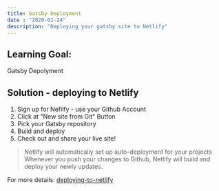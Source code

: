```yaml
--- 
title: Gatsby Deployment
date : "2020-01-24"
description: "Deploying your gatsby site to Netlify"
--- 
```

## Learning Goal:
Gatsby Depolyment 

## Solution - deploying to Netlify
1. Sign up for Nefilfy - use your Github Account 
2. Click at "New site from Git" Button 
3. Pick your Gatsby repository 
4. Build and deploy
5. Check out and share your live site! 

> Netlify will automatically set up auto-deployment for your projects
> Whenever you push your changes to Github, Netlify will build and deploy your newly updates. 

For more details: [deploying-to-netlify](https://www.gatsbyjs.org/docs/deploying-to-netlify/)
